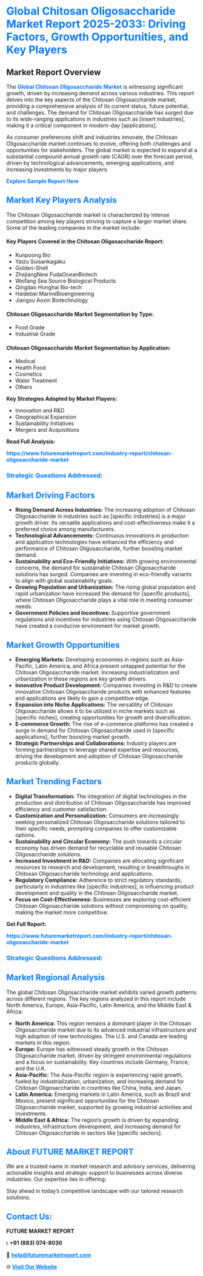 <h1 style="color: #007BFF;">Global Chitosan Oligosaccharide Market Report 2025-2033: Driving Factors, Growth Opportunities, and Key Players</h1>

<section id="overview">
<h2>Market Report Overview</h2>
<p>The <a href="https://www.futuremarketreport.com/industry-report/chitosan-oligosaccharide-market" style="color: #007BFF; text-decoration: none;"><strong>Global Chitosan Oligosaccharide Market</strong></a> is witnessing significant growth, driven by increasing demand across various industries. This report delves into the key aspects of the Chitosan Oligosaccharide market, providing a comprehensive analysis of its current status, future potential, and challenges. The demand for Chitosan Oligosaccharide has surged due to its wide-ranging applications in industries such as [insert industries], making it a critical component in modern-day [applications].</p>
<p>As consumer preferences shift and industries innovate, the Chitosan Oligosaccharide market continues to evolve, offering both challenges and opportunities for stakeholders. The global market is expected to expand at a substantial compound annual growth rate (CAGR) over the forecast period, driven by technological advancements, emerging applications, and increasing investments by major players.</p>
</section>

<section id="overview">
<p><a href="https://www.futuremarketreport.com/request-sample/reportId=49075" style="color: #007BFF; text-decoration: none;"><strong>Explore Sample Report Here</strong></a></p>
</section>

<section id="key-players">
<h2 style="color: #007BFF;">Market Key Players Analysis</h2>
<p>The Chitosan Oligosaccharide market is characterized by intense competition among key players striving to capture a larger market share. Some of the leading companies in the market include:</p>
<h4>Key Players Covered in the Chitosan Oligosaccharide Report:</h4>
<ul><li>Kunpoong Bio</li><li>Yaizu Suisankagaku</li><li>Golden-Shell</li><li>ZhejiangNew FudaOceanBiotech</li><li>Weifang Sea Source Biological Products</li><li>Qingdao Honghai Bio-tech</li><li>Haidebei MarineBioengineering</li><li>Jiangsu Aoxin Biotechnology</li></ul>
<h4>Chitosan Oligosaccharide Market Segmentation by Type:</h4>
<ul><li>Food Grade</li><li>Industrial Grade</li></ul>

<h4>Chitosan Oligosaccharide Market Segmentation by Application:</h4>
<ul><li>Medical</li><li>Health Food</li><li>Cosmetics</li><li>Water Treatment</li><li>Others</li></ul>
<p><strong>Key Strategies Adopted by Market Players:</strong></p>
<ul>
<li>Innovation and R&D</li>
<li>Geographical Expansion</li>
<li>Sustainability Initiatives</li>
<li>Mergers and Acquisitions</li>
</ul>
</section>

<section>
<p><strong>Read Full Analysis: </strong></p><a href="https://www.futuremarketreport.com/industry-report/chitosan-oligosaccharide-market" style="color: #007BFF; text-decoration: none;"><strong>https://www.futuremarketreport.com/industry-report/chitosan-oligosaccharide-market</strong></a>
<h3 style="color: #007BFF;">Strategic Questions Addressed:</h3>
</section>

<section id="driving-factors">
<h2 style="color: #007BFF;">Market Driving Factors</h2>
<ul>
<li><strong>Rising Demand Across Industries:</strong> The increasing adoption of Chitosan Oligosaccharide in industries such as [specific industries] is a major growth driver. Its versatile applications and cost-effectiveness make it a preferred choice among manufacturers.</li>
<li><strong>Technological Advancements:</strong> Continuous innovations in production and application technologies have enhanced the efficiency and performance of Chitosan Oligosaccharide, further boosting market demand.</li>
<li><strong>Sustainability and Eco-Friendly Initiatives:</strong> With growing environmental concerns, the demand for sustainable Chitosan Oligosaccharide solutions has surged. Companies are investing in eco-friendly variants to align with global sustainability goals.</li>
<li><strong>Growing Population and Urbanization:</strong> The rising global population and rapid urbanization have increased the demand for [specific products], where Chitosan Oligosaccharide plays a vital role in meeting consumer needs.</li>
<li><strong>Government Policies and Incentives:</strong> Supportive government regulations and incentives for industries using Chitosan Oligosaccharide have created a conducive environment for market growth.</li>
</ul>
</section>

<section id="growth-opportunities">
<h2 style="color: #007BFF;">Market Growth Opportunities</h2>
<ul>
<li><strong>Emerging Markets:</strong> Developing economies in regions such as Asia-Pacific, Latin America, and Africa present untapped potential for the Chitosan Oligosaccharide market. Increasing industrialization and urbanization in these regions are key growth drivers.</li>
<li><strong>Innovative Product Development:</strong> Companies investing in R&D to create innovative Chitosan Oligosaccharide products with enhanced features and applications are likely to gain a competitive edge.</li>
<li><strong>Expansion into Niche Applications:</strong> The versatility of Chitosan Oligosaccharide allows it to be utilized in niche markets such as [specific niches], creating opportunities for growth and diversification.</li>
<li><strong>E-commerce Growth:</strong> The rise of e-commerce platforms has created a surge in demand for Chitosan Oligosaccharide used in [specific applications], further boosting market growth.</li>
<li><strong>Strategic Partnerships and Collaborations:</strong> Industry players are forming partnerships to leverage shared expertise and resources, driving the development and adoption of Chitosan Oligosaccharide products globally.</li>
</ul>
</section>

<section id="trending-factors">
<h2 style="color: #007BFF;">Market Trending Factors</h2>
<ul>
<li><strong>Digital Transformation:</strong> The integration of digital technologies in the production and distribution of Chitosan Oligosaccharide has improved efficiency and customer satisfaction.</li>
<li><strong>Customization and Personalization:</strong> Consumers are increasingly seeking personalized Chitosan Oligosaccharide solutions tailored to their specific needs, prompting companies to offer customizable options.</li>
<li><strong>Sustainability and Circular Economy:</strong> The push towards a circular economy has driven demand for recyclable and reusable Chitosan Oligosaccharide solutions.</li>
<li><strong>Increased Investment in R&D:</strong> Companies are allocating significant resources to research and development, resulting in breakthroughs in Chitosan Oligosaccharide technology and applications.</li>
<li><strong>Regulatory Compliance:</strong> Adherence to strict regulatory standards, particularly in industries like [specific industries], is influencing product development and quality in the Chitosan Oligosaccharide market.</li>
<li><strong>Focus on Cost-Effectiveness:</strong> Businesses are exploring cost-efficient Chitosan Oligosaccharide solutions without compromising on quality, making the market more competitive.</li>
</ul>
</section>

<section>
<p><strong>Get Full Report: </strong></p><a href="https://www.futuremarketreport.com/industry-report/chitosan-oligosaccharide-market" style="color: #007BFF; text-decoration: none;"><strong>https://www.futuremarketreport.com/industry-report/chitosan-oligosaccharide-market</strong></a>
<h3 style="color: #007BFF;">Strategic Questions Addressed:</h3>
</section>


<section id="regional-analysis">
<h2 style="color: #007BFF;">Market Regional Analysis</h2>
<p>The global Chitosan Oligosaccharide market exhibits varied growth patterns across different regions. The key regions analyzed in this report include North America, Europe, Asia-Pacific, Latin America, and the Middle East & Africa:</p>
<ul>
<li><strong>North America:</strong> This region remains a dominant player in the Chitosan Oligosaccharide market due to its advanced industrial infrastructure and high adoption of new technologies. The U.S. and Canada are leading markets in this region.</li>
<li><strong>Europe:</strong> Europe has witnessed steady growth in the Chitosan Oligosaccharide market, driven by stringent environmental regulations and a focus on sustainability. Key countries include Germany, France, and the U.K.</li>
<li><strong>Asia-Pacific:</strong> The Asia-Pacific region is experiencing rapid growth, fueled by industrialization, urbanization, and increasing demand for Chitosan Oligosaccharide in countries like China, India, and Japan.</li>
<li><strong>Latin America:</strong> Emerging markets in Latin America, such as Brazil and Mexico, present significant opportunities for the Chitosan Oligosaccharide market, supported by growing industrial activities and investments.</li>
<li><strong>Middle East & Africa:</strong> The region’s growth is driven by expanding industries, infrastructure development, and increasing demand for Chitosan Oligosaccharide in sectors like [specific sectors].</li>
</ul>
</section>

<footer>
<h2 style="color: #007BFF;">About FUTURE MARKET REPORT</h2>
<p>We are a trusted name in market research and advisory services, delivering actionable insights and strategic support to businesses across diverse industries. Our expertise lies in offering:</p>

<p>Stay ahead in today’s competitive landscape with our tailored research solutions.</p>

<h2 style="color: #007BFF;">Contact Us:</h2>
<p><strong>FUTURE MARKET REPORT</strong></p>
<p>📞 <strong>+91 (883) 074-8030</strong></p>
<p>📧 <strong><a href="mailto:help@futuremarketreport.com" style="color: #007BFF;">help@futuremarketreport.com</a></strong></p>
<p>🌐 <strong><a href="https://www.futuremarketreport.com/" style="color: #007BFF;">Visit Our Website</a></strong></p>
</footer>